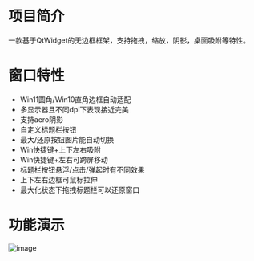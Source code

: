 # 项目简介
一款基于QtWidget的无边框框架，支持拖拽，缩放，阴影，桌面吸附等特性。

# 窗口特性
* Win11圆角/Win10直角边框自动适配
* 多显示器且不同dpi下表现接近完美
* 支持aero阴影
* 自定义标题栏按钮
* 最大/还原按钮图片能自动切换
* Win快捷键+上下左右吸附
* Win快捷键+左右可跨屏移动
* 标题栏按钮悬浮/点击/弹起时有不同效果
* 上下左右边框可鼠标拉伸
* 最大化状态下拖拽标题栏可以还原窗口

# 功能演示
![image](https://user-images.githubusercontent.com/3926845/145587636-22c51bf9-1f82-4d14-adea-3f4a6e5c4185.gif)
